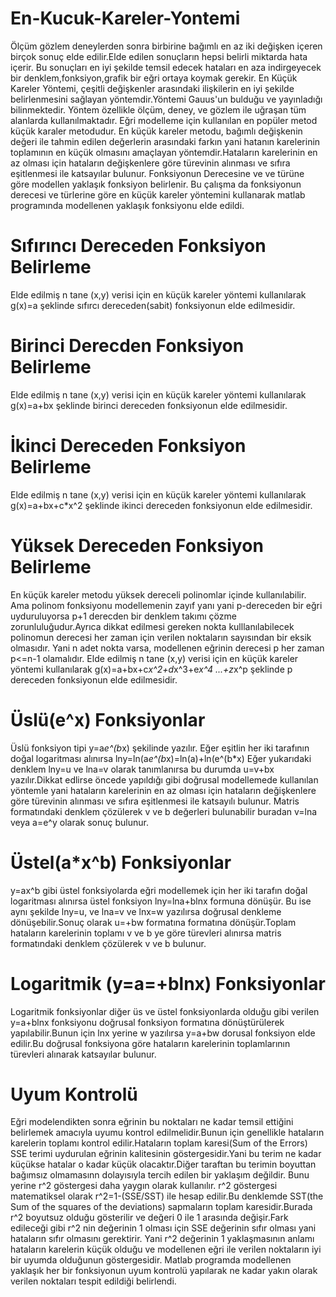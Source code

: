 # En-Kucuk-Kareler-Yontemi
Ölçüm gözlem deneylerden sonra birbirine bağımlı en az iki değişken içeren birçok sonuç elde edilir.Elde edilen sonuçların hepsi belirli miktarda hata içerir. Bu sonuçları en iyi şekilde temsil edecek hataları en aza indirgeyecek bir denklem,fonksiyon,grafik bir eğri ortaya koymak gerekir.
En Küçük Kareler Yöntemi, çeşitli değişkenler arasındaki ilişkilerin en iyi şekilde belirlenmesini sağlayan yöntemdir.Yöntemi Gauus'un bulduğu ve yayınladığı  bilinmektedir.  Yöntem özellikle ölçüm, deney, ve gözlem ile uğraşan tüm alanlarda kullanılmaktadır.
Eğri modelleme için kullanılan en popüler metod küçük karaler metodudur. En küçük kareler metodu, bağımlı değişkenin değeri ile tahmin edilen değerlerin arasındaki farkın yani hatanın karelerinin toplamının en küçük olmasını amaçlayan yöntemdir.Hataların karelerinin en az olması için hataların değişkenlere göre türevinin alınması ve sıfıra eşitlenmesi ile katsayılar bulunur.
Fonksiyonun Derecesine ve ve türüne  göre modellen yaklaşık fonksiyon belirlenir.
Bu çalışma da fonksiyonun derecesi ve türlerine göre en küçük kareler yöntemini kullanarak matlab programında  modellenen yaklaşık fonksiyonu elde edildi.
# Sıfırıncı Dereceden Fonksiyon Belirleme
Elde edilmiş n tane (x,y) verisi için en küçük kareler yöntemi kullanılarak g(x)=a şeklinde sıfırcı dereceden(sabit) fonksiyonun elde edilmesidir.
# Birinci Derecden Fonksiyon Belirleme
Elde edilmiş n tane (x,y) verisi için en küçük kareler yöntemi kullanılarak g(x)=a+bx şeklinde birinci dereceden  fonksiyonun elde edilmesidir.
# İkinci Dereceden Fonksiyon Belirleme
Elde edilmiş n tane (x,y) verisi için en küçük kareler yöntemi kullanılarak g(x)=a+bx+c*x^2 şeklinde ikinci dereceden  fonksiyonun elde edilmesidir.
# Yüksek Dereceden Fonksiyon Belirleme
En küçük kareler metodu yüksek dereceli polinomlar içinde kullanılabilir. Ama polinom fonksiyonu modellemenin zayıf yanı yani p-dereceden bir eğri uyduruluyorsa p+1 derecden bir denklem takımı çözme zorunluluğudur.Ayrıca dikkat edilmesi gereken nokta kulllanılabilecek polinomun derecesi her zaman için verilen noktaların sayısından bir eksik olmasıdır. Yani n adet nokta varsa, modellenen eğrinin derecesi p her zaman p<=n-1 olamalıdır.
Elde edilmiş n tane (x,y) verisi için en küçük kareler yöntemi kullanılarak g(x)=a+bx+c*x^2+d*x^3+e*x^4 ...+z*x^p şeklinde p dereceden  fonksiyonun elde edilmesidir.
# Üslü(e^x) Fonksiyonlar
Üslü fonksiyon tipi y=a*e^(b*x) şekilinde  yazılır. Eğer eşitlin her iki tarafının  doğal logaritması alınırsa 
lny=ln(a*e^(b*x)=ln(a)+ln(e^(b*x) 
Eğer yukarıdaki denklem lny=u ve lna=v olarak tanımlanırsa bu durumda u=v+bx yazılır.Dikkat edlirse öncede yapıldığı gibi doğrusal modellemede kullanılan yöntemle yani hataların karelerinin en az olması için hataların değişkenlere göre türevinin alınması ve sıfıra eşitlenmesi ile katsayılı bulunur.
Matris formatındaki denklem çözülerek v ve b değerleri bulunabilir buradan v=lna veya a=e^y  olarak sonuç bulunur.
# Üstel(a*x^b) Fonksiyonlar
y=ax^b gibi üstel fonksiyolarda eğri modellemek için her iki tarafın doğal logaritması alınırsa üstel fonksiyon 
lny=lna+blnx formuna dönüşür.
Bu ise aynı şekilde lny=u, ve lna=v ve lnx=w yazılırsa doğrusal denkleme dönüşebilir.Sonuç olarak
u=+bw formatına formatına dönüşür.Toplam hataların karelerinin toplamı v ve b ye göre türevleri alınırsa matris formatındaki denklem çözülerek v ve b bulunur.
# Logaritmik (y=a=+blnx) Fonksiyonlar
Logaritmik fonksiyonlar diğer üs ve üstel fonksiyonlarda olduğu gibi verilen y=a+blnx fonksiyonu doğrusal fonksiyon formatına dönüştürülerek yapılabilir.Bunun için lnx yerine 
w yazılırsa y=a+bw dorusal fonksiyon elde edilir.Bu doğrusal fonksiyona göre hataların karelerinin toplamlarının türevleri alınarak katsayılar bulunur.
# Uyum Kontrolü
Eğri modelendikten sonra eğrinin bu noktaları ne kadar temsil ettiğini belirlemek amacıyla uyumu kontrol edilmelidir.Bunun için genellikle hataların karelerin toplamı kontrol edilir.Hataların toplam karesi(Sum of the Errors) SSE terimi uydurulan eğrinin kalitesinin göstergesidir.Yani bu terim ne kadar küçükse hatalar o kadar küçük olacaktır.Diğer taraftan bu terimin boyuttan bağımsız olmamasınn dolayısıyla tercih edilen bir yaklaşım değildir. Bunu yerine r^2 göstergesi daha yaygın olarak kullanılır.  r^2 göstergesi matematiksel olarak r^2=1-(SSE/SST) ile hesap edilir.Bu denklemde SST(the Sum of the squares of the deviations) sapmaların toplam karesidir.Burada r^2 boyutsuz olduğu gösterilir ve değeri 0 ile 1 arasında değişir.Fark edileceği gibi r^2 nin değerinin 1 olması için SSE değerinin sıfır olması yani hataların sıfır olmasını gerektirir. Yani r^2 değerinin 1 yaklaşmasının anlamı hataların karelerin küçük olduğu ve modellenen eğri ile verilen noktaların iyi bir uyumda olduğunun göstergesidir.
Matlab programda modellenen yaklaşık her bir fonksiyonun uyum kontrolü yapılarak ne kadar yakın olarak verilen noktaları tespit edildiği belirlendi.
